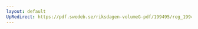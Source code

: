 ```yaml
---
layout: default
UpRedirect: https://pdf.swedeb.se/riksdagen-volumeG-pdf/199495/reg_199495_SfU.pdf
---
```

